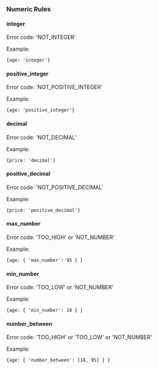 ### Numeric Rules

#### integer

Error code: 'NOT\_INTEGER'

Example:

```text
{age: 'integer'}
```

#### positive\_integer

Error code: 'NOT\_POSITIVE\_INTEGER'

Example:

```text
{age: 'positive_integer'}
```

#### decimal

Error code: 'NOT\_DECIMAL'

Example:

```text
{price: 'decimal'}
```

#### positive\_decimal

Error code: 'NOT\_POSITIVE\_DECIMAL'

Example:

```text
{price: 'positive_decimal'}
```

#### max\_number

Error code: 'TOO\_HIGH' or 'NOT\_NUMBER'

Example:

```text
{age: { 'max_number': 95 } }
```

#### min\_number

Error code: 'TOO\_LOW' or 'NOT\_NUMBER'

Example:

```text
{age: { 'min_number': 18 } }
```

#### number\_between

Error code: 'TOO\_HIGH' or 'TOO\_LOW' or 'NOT\_NUMBER'

Example:

```text
{age: { 'number_between': [18, 95] } }
```




